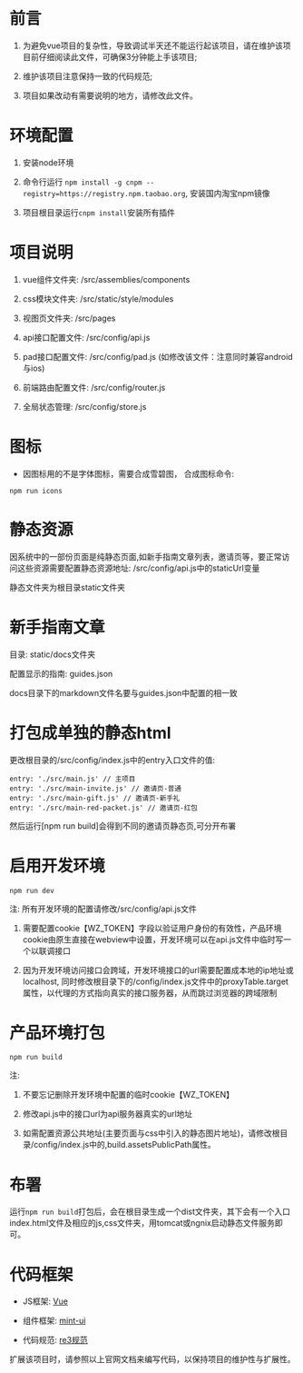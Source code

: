 # 前言

1. 为避免vue项目的复杂性，导致调试半天还不能运行起该项目，请在维护该项目前仔细阅读此文件，可确保3分钟能上手该项目;

2. 维护该项目注意保持一致的代码规范;

3. 项目如果改动有需要说明的地方，请修改此文件。

# 环境配置

1. 安装node环境

2. 命令行运行 `npm install -g cnpm --registry=https://registry.npm.taobao.org`, 安装国内淘宝npm镜像

3. 项目根目录运行`cnpm install`安装所有插件


# 项目说明

1. vue组件文件夹: /src/assemblies/components

2. css模块文件夹: /src/static/style/modules

3. 视图页文件夹: /src/pages

4. api接口配置文件: /src/config/api.js

5. pad接口配置文件: /src/config/pad.js (如修改该文件：注意同时兼容android与ios)

6. 前端路由配置文件: /src/config/router.js

7. 全局状态管理: /src/config/store.js


# 图标

+ 因图标用的不是字体图标，需要合成雪碧图， 合成图标命令:

```
npm run icons
```

# 静态资源

因系统中的一部份页面是纯静态页面,如新手指南文章列表，邀请页等，要正常访问这些资源需要配置静态资源地址:
/src/config/api.js中的staticUrl变量

静态文件夹为根目录static文件夹

# 新手指南文章

目录: static/docs文件夹

配置显示的指南: guides.json

docs目录下的markdown文件名要与guides.json中配置的相一致

# 打包成单独的静态html

更改根目录的/src/config/index.js中的entry入口文件的值:

```
entry: './src/main.js' // 主项目
entry: './src/main-invite.js' // 邀请页-普通
entry: './src/main-gift.js' // 邀请页-新手礼
entry: './src/main-red-packet.js' // 邀请页-红包
```

然后运行[npm run build]会得到不同的邀请页静态页,可分开布署

# 启用开发环境

```
npm run dev
```

注: 所有开发环境的配置请修改/src/config/api.js文件

1. 需要配置cookie【WZ_TOKEN】字段以验证用户身份的有效性，产品环境cookie由原生直接在webview中设置，开发环境可以在api.js文件中临时写一个以联调接口

2. 因为开发环境访问接口会跨域，开发环境接口的url需要配置成本地的ip地址或localhost, 同时修改根目录下的/config/index.js文件中的proxyTable.target属性，以代理的方式指向真实的接口服务器，从而跳过浏览器的跨域限制

# 产品环境打包

```
npm run build

```

注:

1. 不要忘记删除开发环境中配置的临时cookie【WZ_TOKEN】

2. 修改api.js中的接口url为api服务器真实的url地址

3. 如需配置资源公共地址(主要页面与css中引入的静态图片地址)，请修改根目录/config/index.js中的,build.assetsPublicPath属性。

# 布署

运行`npm run build`打包后，会在根目录生成一个dist文件夹，其下会有一个入口index.html文件及相应的js,css文件夹，用tomcat或ngnix启动静态文件服务即可。


# 代码框架

+ JS框架: [Vue](https://vuejs.org)

+ 组件框架: [mint-ui](http://mint-ui.github.io/#!/zh-cn)

+ 代码规范: [re3规范](http://www.rew3c.com)

扩展该项目时，请参照以上官网文档来编写代码，以保持项目的维护性与扩展性。




